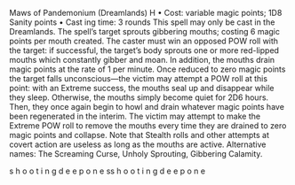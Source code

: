 Maws of Pandemonium (Dreamlands) H
• Cost:  variable magic points; 1D8 Sanity points
•
 Cast
ing time: 3 rounds
This spell may only be cast in the Dreamlands. The spell’s 
target sprouts gibbering mouths; costing 6 magic points per 
mouth created. The caster must win an opposed POW roll 
with the target: if successful, the target’s body sprouts one 
or more red-lipped mouths which constantly gibber and 
moan. In addition, the mouths drain magic points at the 
rate of 1 per minute. Once reduced to zero magic points the 
target falls unconscious—the victim may attempt a POW 
roll at this point: with an Extreme success, the mouths seal 
up and disappear while they sleep. Otherwise, the mouths 
simply become quiet for 2D6 hours. Then, they once again 
begin to howl and drain whatever magic points have been 
regenerated in the interim. The victim may attempt to make 
the Extreme POW roll to remove the mouths every time 
they are drained to zero magic points and collapse.
Note that Stealth rolls and other attempts at covert 
action are useless as long as the mouths are active. 
Alternative names: The Screaming Curse, Unholy Sprouting, 
Gibbering Calamity.

s 
h 
o 
o 
t 
i 
n 
g 
d 
e e 
p 
o 
n 
e 
ss 
h 
o 
o 
t 
i 
n 
g 
d 
e e 
p 
o 
n 
e 
